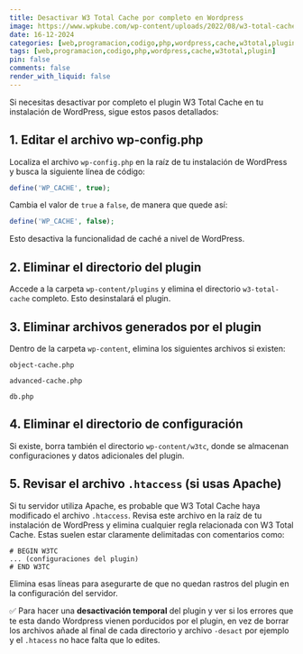 ```yaml
---
title: Desactivar W3 Total Cache por completo en Wordpress
image: https://www.wpkube.com/wp-content/uploads/2022/08/w3-total-cache-free-plugin.png
date: 16-12-2024
categories: [web,programacion,codigo,php,wordpress,cache,w3total,plugin]
tags: [web,programacion,codigo,php,wordpress,cache,w3total,plugin]
pin: false
comments: false
render_with_liquid: false
---
```


Si necesitas desactivar por completo el plugin W3 Total Cache en tu instalación de WordPress, sigue estos pasos detallados:

## 1. Editar el archivo wp-config.php ##

Localiza el archivo `wp-config.php` en la raíz de tu instalación de WordPress y busca la siguiente línea de código:

```php
define('WP_CACHE', true);
```

Cambia el valor de `true` a `false`, de manera que quede así:

```php
define('WP_CACHE', false);
```

Esto desactiva la funcionalidad de caché a nivel de WordPress.

## 2. Eliminar el directorio del plugin ##

Accede a la carpeta `wp-content/plugins` y elimina el directorio `w3-total-cache` completo. Esto desinstalará el plugin.

## 3. Eliminar archivos generados por el plugin ##

Dentro de la carpeta `wp-content`, elimina los siguientes archivos si existen:

`object-cache.php`

`advanced-cache.php`

`db.php`

## 4. Eliminar el directorio de configuración ##

Si existe, borra también el directorio `wp-content/w3tc`, donde se almacenan configuraciones y datos adicionales del plugin.

## 5. Revisar el archivo `.htaccess` (si usas Apache) ##

Si tu servidor utiliza Apache, es probable que W3 Total Cache haya modificado el archivo `.htaccess`. Revisa este archivo en la raíz de tu instalación de WordPress y elimina cualquier regla relacionada con W3 Total Cache. Estas suelen estar claramente delimitadas con comentarios como:

```
# BEGIN W3TC
... (configuraciones del plugin)
# END W3TC
```
Elimina esas líneas para asegurarte de que no quedan rastros del plugin en la configuración del servidor.

✅ Para hacer una **desactivación temporal** del plugin y ver si los errores que te esta dando Wordpress vienen porducidos por el plugin, en vez de borrar los archivos añade al final de cada directorio y archivo `-desact` por ejemplo y el `.htacess` no hace falta que lo edites.
